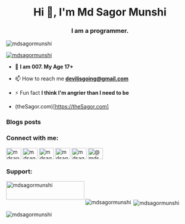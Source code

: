 <h1 align="center">Hi 👋, I'm Md Sagor Munshi</h1>
<h3 align="center">I am a programmer.</h3>

<p align="left"> <img src="https://komarev.com/ghpvc/?username=mdsagormunshi&label=Profile%20views&color=0e75b6&style=flat" alt="mdsagormunshi" /> </p>

<p align="left"> <a href="https://github.com/ryo-ma/github-profile-trophy"><img src="https://github-profile-trophy.vercel.app/?username=mdsagormunshi" alt="mdsagormunshi" /></a> </p>

- 💬 **I am 007. My Age 17+**

- 📫 How to reach me **devilisgoing@gmail.com**

- ⚡ Fun fact **I think I'm angrier than I need to be**
- (theSagor.com)[https://theSagor.com]

### Blogs posts
<!-- BLOG-POST-LIST:START -->
<!-- BLOG-POST-LIST:END -->

<h3 align="left">Connect with me:</h3>
<p align="left">
<a href="https://codepen.io/mdsagormunshi" target="blank"><img align="center" src="https://raw.githubusercontent.com/rahuldkjain/github-profile-readme-generator/master/src/images/icons/Social/codepen.svg" alt="mdsagormunshi" height="30" width="40" /></a>
<a href="https://dev.to/mdsagormunshi" target="blank"><img align="center" src="https://raw.githubusercontent.com/rahuldkjain/github-profile-readme-generator/master/src/images/icons/Social/devto.svg" alt="mdsagormunshi" height="30" width="40" /></a>
<a href="https://linkedin.com/in/mdsagormunshixagor" target="blank"><img align="center" src="https://raw.githubusercontent.com/rahuldkjain/github-profile-readme-generator/master/src/images/icons/Social/linked-in-alt.svg" alt="mdsagormunshixagor" height="30" width="40" /></a>
<a href="https://fb.com/mdsagormunshixagor" target="blank"><img align="center" src="https://raw.githubusercontent.com/rahuldkjain/github-profile-readme-generator/master/src/images/icons/Social/facebook.svg" alt="mdsagormunshixagor" height="30" width="40" /></a>
<a href="https://instagram.com/mdsagormunshixagor" target="blank"><img align="center" src="https://raw.githubusercontent.com/rahuldkjain/github-profile-readme-generator/master/src/images/icons/Social/instagram.svg" alt="mdsagormunshixagor" height="30" width="40" /></a>
<a href="https://www.youtube.com/@mdsagormunshixagor" target="blank"><img align="center" src="https://raw.githubusercontent.com/rahuldkjain/github-profile-readme-generator/master/src/images/icons/Social/youtube.svg" alt="@mdsagormunshixagor" height="30" width="40" /></a>
</p>

<h3 align="left">Support:</h3>
<p><a href="https://www.buymeacoffee.com/mdsagormunshi"> <img align="left" src="https://cdn.buymeacoffee.com/buttons/v2/default-yellow.png" height="50" width="210" alt="mdsagormunshi" /></a></p><br><br>

<p><img align="left" src="https://github-readme-stats.vercel.app/api/top-langs?username=mdsagormunshi&show_icons=true&locale=en&layout=compact" alt="mdsagormunshi" /></p>

<p>&nbsp;<img align="center" src="https://github-readme-stats.vercel.app/api?username=mdsagormunshi&show_icons=true&locale=en" alt="mdsagormunshi" /></p>

<p><img align="center" src="https://github-readme-streak-stats.herokuapp.com/?user=mdsagormunshi&" alt="mdsagormunshi" /></p>
